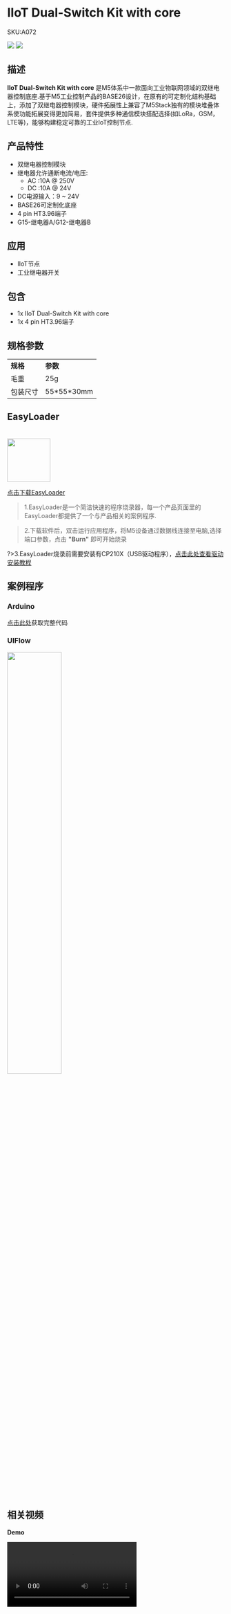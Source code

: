 # IIoT Dual-Switch Kit with core

<el-tag effect="plain">SKU:A072</el-tag>

<div class="product_pic"><img src="assets\img\product_pics\base\iiot_dual_switch kit_with_core\iiot_dual_switch kit_with_core_01.webp"> <img src="assets\img\product_pics\base\iiot_dual_switch kit_with_core\iiot_dual_switch kit_with_core_02.webp"></div>

## 描述

**IIoT Dual-Switch Kit with core** 是M5体系中一款面向工业物联网领域的双继电器控制底座.基于M5工业控制产品的BASE26设计，在原有的可定制化结构基础上，添加了双继电器控制模块，硬件拓展性上兼容了M5Stack独有的模块堆叠体系使功能拓展变得更加简易，套件提供多种通信模块搭配选择(如LoRa，GSM，LTE等)，能够构建稳定可靠的工业IoT控制节点.

## 产品特性

- 双继电器控制模块
- 继电器允许通断电流/电压:
    - AC :10A @ 250V
    - DC :10A @ 24V
- DC电源输入：9 ~ 24V  
- BASE26可定制化底座
- 4 pin HT3.96端子
- G15-继电器A/G12-继电器B

## 应用 

- IIoT节点
- 工业继电器开关

## 包含

-  1x IIoT Dual-Switch Kit with core
-  1x 4 pin HT3.96端子

## 规格参数

<table>
   <tr style="font-weight:bold">
      <td>规格</td>
      <td>参数</td>
   </tr>
   <tr>
      <td>毛重</td>
      <td>25g</td>
   </tr>
   <tr>
      <td>包装尺寸</td>
      <td>55*55*30mm</td>
   </tr>
 </table>

## EasyLoader

<img src="https://m5stack.oss-cn-shenzhen.aliyuncs.com/image/EasyLoader_logo.webp" width="100px" style="margin-top:20px">

<a href="https://m5stack.oss-cn-shenzhen.aliyuncs.com/EasyLoader/Base/IIoT_Dual_Switch_Kit_with_core/EasyLoader_IIoT_Dual_Switch_Kit_with_core.exe"><el-button type="primary">点击下载EasyLoader</el-button></a>

>1.EasyLoader是一个简洁快速的程序烧录器，每一个产品页面里的EasyLoader都提供了一个与产品相关的案例程序.

>2.下载软件后，双击运行应用程序，将M5设备通过数据线连接至电脑,选择端口参数，点击 **"Burn"** 即可开始烧录

?>3.EasyLoader烧录前需要安装有CP210X（USB驱动程序），[点击此处查看驱动安装教程](zh_CN/related_documents/M5Burner#安装串口驱动)

## 案例程序

### Arduino

[点击此处](https://github.com/m5stack/M5-ProductExampleCodes/tree/master/App/IIoT%20Dual)获取完整代码

### UIFlow

<img src="assets/img/product_pics/base/iiot_dual_switch kit_with_core/IIOT_DUAL.webp" width="50%" height="50%">

## 相关视频

**Demo** 

<video class="video_size" controls>
    <source src="https://m5stack.oss-cn-shenzhen.aliyuncs.com/video/Product_example_video/Base/iiot_dual_switch%20kit_with_core.mp4" type="video/mp4" >
</video>

<script>

   var purchase_link = 'https://m5stack.com/products/iiot-dual-switch-kit-with-core';


   anchor_search(purchase_link);
   scrollFunc();

</script>


